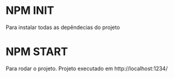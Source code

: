 # NPM INIT

Para instalar todas as depêndecias do projeto

# NPM START     

Para rodar o projeto. Projeto executado em http://localhost:1234/

